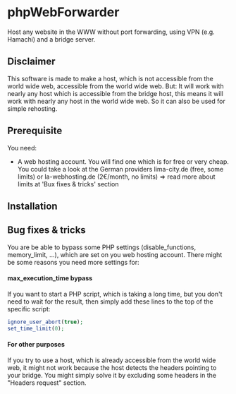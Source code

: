 # phpWebForwarder
Host any website in the WWW without port forwarding, using VPN (e.g. Hamachi) and a bridge server.

## Disclaimer ##

This software is made to make a host, which is not accessible from the world wide web, accessible from the world wide web.
But: It will work with nearly any host which is accessible from the bridge host, this means it will work with nearly any host in the world wide web.
So it can also be used for simple rehosting.

## Prerequisite ##

You need:
- A web hosting account. You will find one which is for free or very cheap. You could take a look at the German providers lima-city.de (free, some limits) or la-webhosting.de (2€/month, no limits) => read more about limits at 'Bux fixes & tricks' section

## Installation ## 



## Bug fixes & tricks ##

You are be able to bypass some PHP settings (disable_functions, memory_limit, ...), which are set on you web hosting account.
There might be some reasons you need more settings for:

#### max_execution_time bypass ####

If you want to start a PHP script, which is taking a long time, but you don't need to wait for the result, then simply add these lines to the top of the specific script:

```php
ignore_user_abort(true);
set_time_limit(0);
```

#### For other purposes ####

If you try to use a host, which is already accessible from the world wide web, it might not work because the host detects the headers pointing to your bridge.
You might simply solve it by excluding some headers in the "Headers request" section.
